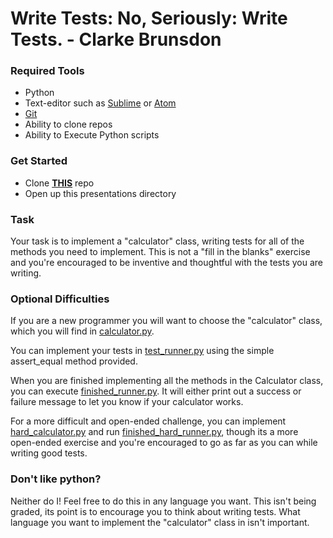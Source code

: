 # Write Tests: No, Seriously: Write Tests. - Clarke Brunsdon

### Required Tools

* Python
* Text-editor such as [Sublime](https://www.sublimetext.com/) or [Atom](https://atom.io/)
* [Git](https://git-scm.com/)
* Ability to clone repos
* Ability to Execute Python scripts

### Get Started

* Clone **[THIS](https://github.com/sendwithus/startupslam.git)** repo
* Open up this presentations directory

### Task

Your task is to implement a "calculator" class, writing tests for all of the methods you need to implement. This is not a "fill in the blanks" exercise and you're encouraged to be inventive and thoughtful with the tests you are writing.

### Optional Difficulties

If you are a new programmer you will want to choose the "calculator" class, which you will find in [calculator.py](calculator.py).

You can implement your tests in [test_runner.py](test_runner.py) using the simple assert_equal method provided.

When you are finished implementing all the methods in the Calculator class, you can execute [finished_runner.py](finished_runner.py). It will either print out a success or failure message to let you know if your calculator works.

For a more difficult and open-ended challenge, you can implement [hard_calculator.py](hard_calculator.py) and run [finished_hard_runner.py](finished_hard_runner.py), though its a more open-ended exercise and you're encouraged to go as far as you can while writing good tests.

### Don't like python?

Neither do I! Feel free to do this in any language you want. This isn't being graded, its point is to encourage you to think about writing tests. What language you want to implement the "calculator" class in isn't important.
